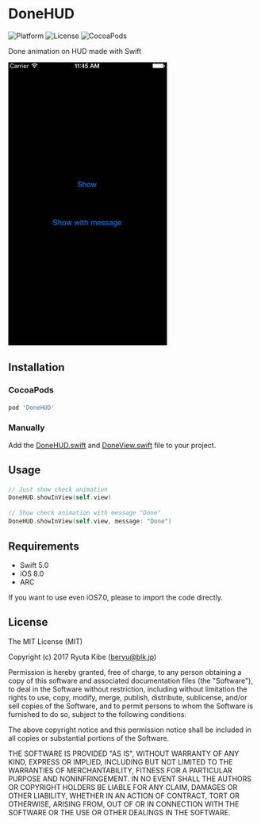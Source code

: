# DoneHUD
![Platform](https://cocoapod-badges.herokuapp.com/p/DoneHUD/badge.svg)
![License](https://img.shields.io/cocoapods/l/DoneHUD.svg?style=flat)
![CocoaPods](https://cocoapod-badges.herokuapp.com/v/DoneHUD/badge.svg)

Done animation on HUD made with Swift

![demo](DoneHUD_demo.gif)

## Installation

### CocoaPods

```ruby
pod 'DoneHUD'
```

### Manually

Add the [DoneHUD.swift](https://github.com/beryu/DoneHUD/blob/master/Source/DoneHUD.swift) and [DoneView.swift](https://github.com/beryu/DoneHUD/blob/master/Source/DoneView.swift) file to your project.

## Usage
```swift
// Just show check animation
DoneHUD.showInView(self.view)
```

```swift
// Show check animation with message "Done"
DoneHUD.showInView(self.view, message: "Done")
```

## Requirements
* Swift 5.0
* iOS 8.0
* ARC

If you want to use even iOS7.0, please to import the code directly.

## License
The MIT License (MIT)

Copyright (c) 2017 Ryuta Kibe (beryu@blk.jp)

Permission is hereby granted, free of charge, to any person obtaining a copy of this software and associated documentation files (the "Software"), to deal in the Software without restriction, including without limitation the rights to use, copy, modify, merge, publish, distribute, sublicense, and/or sell copies of the Software, and to permit persons to whom the Software is furnished to do so, subject to the following conditions:

The above copyright notice and this permission notice shall be included in all copies or substantial portions of the Software.

THE SOFTWARE IS PROVIDED "AS IS", WITHOUT WARRANTY OF ANY KIND, EXPRESS OR IMPLIED, INCLUDING BUT NOT LIMITED TO THE WARRANTIES OF MERCHANTABILITY, FITNESS FOR A PARTICULAR PURPOSE AND NONINFRINGEMENT. IN NO EVENT SHALL THE AUTHORS OR COPYRIGHT HOLDERS BE LIABLE FOR ANY CLAIM, DAMAGES OR OTHER LIABILITY, WHETHER IN AN ACTION OF CONTRACT, TORT OR OTHERWISE, ARISING FROM, OUT OF OR IN CONNECTION WITH THE SOFTWARE OR THE USE OR OTHER DEALINGS IN THE SOFTWARE.
